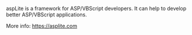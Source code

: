 aspLite is a framework for ASP/VBScript developers. It can help to develop better ASP/VBScript applications. 

More info: https://asplite.com
